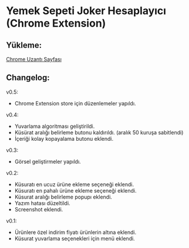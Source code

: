 Yemek Sepeti Joker Hesaplayıcı (Chrome Extension)
============

Yükleme:
-------
[Chrome Uzantı Sayfası](https://chrome.google.com/webstore/detail/yemek-sepeti-joker-hesapl/lnalaimhopocnmenjmlpdopkmgakkknh)

Changelog:
-------
v0.5:
- Chrome Extension store için düzenlemeler yapıldı.

v0.4:
- Yuvarlama algoritması geliştirildi.
- Küsürat aralığı belirleme butonu kaldırıldı. (aralık 50 kuruşa sabitlendi)
- İçeriği kolay kopayalama butonu eklendi.

v0.3:
- Görsel geliştirmeler yapıldı.

v0.2:
- Küsuratı en ucuz ürüne ekleme seçeneği eklendi.
- Küsuratı en pahalı ürüne ekleme seçeneği eklendi.
- Küsurat aralığı belirleme popupı eklendi.
- Yazım hatası düzeltildi.
- Screenshot eklendi.

v0.1:
- Ürünlere özel indirim fiyatı ürünlerin altına eklendi.
- Küsurat yuvarlama seçenekleri için menü eklendi.